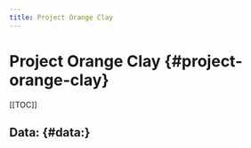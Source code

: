 ```yaml
---
title: Project Orange Clay
---
```


# **Project Orange Clay** {#project-orange-clay}

[[TOC]]
## **Data:** {#data:}

